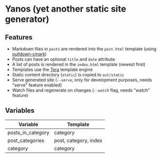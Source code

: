 # Yanos (**y**et **ano**ther  **s**tatic site generator)

## Features

- Markdown files in `posts` are rendered into the `post.html` template (using [pulldown-cmark](https://crates.io/crates/pulldown-cmark))
- Posts can have an optional `title` and `date` attribute
- A list of posts is rendered in the `index.html` template (newest first)
- Templates use the [Tera](https://tera.netlify.app/) template engine
- Static content directory (`static`) is copied to `out/static`
- Serve generated site (`--serve`, only for development purposes, needs "serve" feature enabled)
- Watch files and regenerate on changes (`--watch` flag, needs "watch" feature)

## Variables

| **Variable**       | **Template**            |
|------------------- |------------------------ |
| posts_in_category  | category                |
| post_categories    | post, category, index   |
| category           | category          |
